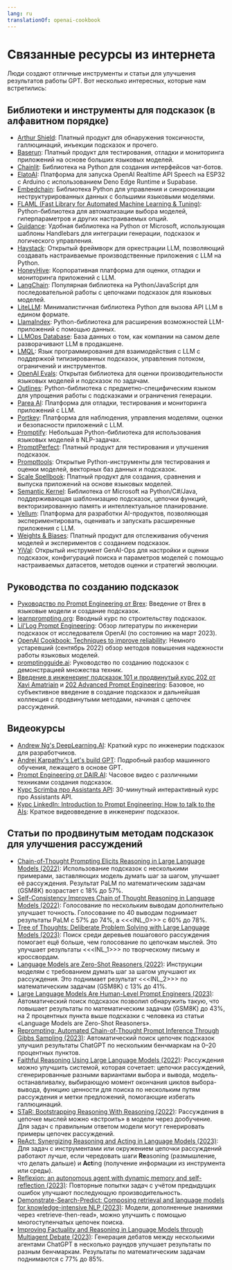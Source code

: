 ```yaml
---
lang: ru
translationOf: openai-cookbook
---
```


# Связанные ресурсы из интернета

Люди создают отличные инструменты и статьи для улучшения результатов работы GPT. Вот несколько интересных, которые нам встретились:

## Библиотеки и инструменты для подсказок (в алфавитном порядке)

- [Arthur Shield](https://www.arthur.ai/get-started): Платный продукт для обнаружения токсичности, галлюцинаций, инъекции подсказок и прочего.
- [Baserun](https://baserun.ai/): Платный продукт для тестирования, отладки и мониторинга приложений на основе больших языковых моделей.
- [Chainlit](https://docs.chainlit.io/overview): Библиотека на Python для создания интерфейсов чат-ботов.
- [ElatoAI](https://github.com/akdeb/ElatoAI): Платформа для запуска OpenAI Realtime API Speech на ESP32 с Arduino с использованием Deno Edge Runtime и Supabase.
- [Embedchain](https://github.com/embedchain/embedchain): Библиотека Python для управления и синхронизации неструктурированных данных с большими языковыми моделями.
- [FLAML (Fast Library for Automated Machine Learning & Tuning)](https://microsoft.github.io/FLAML/docs/Getting-Started/): Python-библиотека для автоматизации выбора моделей, гиперпараметров и других настраиваемых опций.
- [Guidance](https://github.com/microsoft/guidance): Удобная библиотека на Python от Microsoft, использующая шаблоны Handlebars для интеграции генерации, подсказок и логического управления.
- [Haystack](https://github.com/deepset-ai/haystack): Открытый фреймворк для оркестрации LLM, позволяющий создавать настраиваемые производственные приложения с LLM на Python.
- [HoneyHive](https://honeyhive.ai): Корпоративная платформа для оценки, отладки и мониторинга приложений с LLM.
- [LangChain](https://github.com/hwchase17/langchain): Популярная библиотека на Python/JavaScript для последовательной работы с цепочками подсказок для языковых моделей.
- [LiteLLM](https://github.com/BerriAI/litellm): Минималистичная библиотека Python для вызова API LLM в едином формате.
- [LlamaIndex](https://github.com/jerryjliu/llama_index): Python-библиотека для расширения возможностей LLM-приложений с помощью данных.
- [LLMOps Database](https://www.reddit.com/r/LocalLLaMA/comments/1h4u7au/a_nobs_database_of_how_companies_actually_deploy/): База данных о том, как компании на самом деле разворачивают LLM в продакшене.
- [LMQL](https://lmql.ai): Язык программирования для взаимодействия с LLM с поддержкой типизированных подсказок, управления потоком, ограничений и инструментов.
- [OpenAI Evals](https://github.com/openai/evals): Открытая библиотека для оценки производительности языковых моделей и подсказок по задачам.
- [Outlines](https://github.com/normal-computing/outlines): Python-библиотека с предметно-специфическим языком для упрощения работы с подсказками и ограничения генерации.
- [Parea AI](https://www.parea.ai): Платформа для отладки, тестирования и мониторинга приложений с LLM.
- [Portkey](https://portkey.ai/): Платформа для наблюдения, управления моделями, оценки и безопасности приложений с LLM.
- [Promptify](https://github.com/promptslab/Promptify): Небольшая Python-библиотека для использования языковых моделей в NLP-задачах.
- [PromptPerfect](https://promptperfect.jina.ai/prompts): Платный продукт для тестирования и улучшения подсказок.
- [Prompttools](https://github.com/hegelai/prompttools): Открытые Python-инструменты для тестирования и оценки моделей, векторных баз данных и подсказок.
- [Scale Spellbook](https://scale.com/spellbook): Платный продукт для создания, сравнения и выпуска приложений на основе языковых моделей.
- [Semantic Kernel](https://github.com/microsoft/semantic-kernel): Библиотека от Microsoft на Python/C#/Java, поддерживающая шаблонизацию подсказок, цепочки функций, векторизированную память и интеллектуальное планирование.
- [Vellum](https://www.vellum.ai/): Платформа для разработки AI-продуктов, позволяющая экспериментировать, оценивать и запускать расширенные приложения с LLM.
- [Weights & Biases](https://wandb.ai/site/solutions/llmops): Платный продукт для отслеживания обучения моделей и экспериментов с созданием подсказок.
- [YiVal](https://github.com/YiVal/YiVal): Открытый инструмент GenAI-Ops для настройки и оценки подсказок, конфигураций поиска и параметров моделей с помощью настраиваемых датасетов, методов оценки и стратегий эволюции.

## Руководства по созданию подсказок

- [Руководство по Prompt Engineering от Brex](https://github.com/brexhq/prompt-engineering): Введение от Brex в языковые модели и создание подсказок.
- [learnprompting.org](https://learnprompting.org/): Вводный курс по строительству подсказок.
- [Lil'Log Prompt Engineering](https://lilianweng.github.io/posts/2023-03-15-prompt-engineering/): Обзор литературы по инженерии подсказок от исследователя OpenAI (по состоянию на март 2023).
- [OpenAI Cookbook: Techniques to improve reliability](https://cookbook.openai.com/articles/techniques_to_improve_reliability): Немного устаревший (сентябрь 2022) обзор методов повышения надежности работы языковых моделей.
- [promptingguide.ai](https://www.promptingguide.ai/): Руководство по созданию подсказок с демонстрацией множества техник.
- [Введение в инженеринг подсказок 101 и продвинутый курс 202 от Xavi Amatriain](https://amatriain.net/blog/PromptEngineering) и [202 Advanced Prompt Engineering](https://amatriain.net/blog/prompt201): Базовое, но субъективное введение в создание подсказок и дальнейшая коллекция с продвинутыми методами, начиная с цепочек рассуждений.

## Видеокурсы

- [Andrew Ng's DeepLearning.AI](https://www.deeplearning.ai/short-courses/chatgpt-prompt-engineering-for-developers/): Краткий курс по инженерии подсказок для разработчиков.
- [Andrej Karpathy's Let's build GPT](https://www.youtube.com/watch?v=kCc8FmEb1nY): Подробный разбор машинного обучения, лежащего в основе GPT.
- [Prompt Engineering от DAIR.AI](https://www.youtube.com/watch?v=dOxUroR57xs): Часовое видео с различными техниками создания подсказок.
- [Курс Scrimba про Assistants API](https://scrimba.com/learn/openaiassistants): 30-минутный интерактивный курс про Assistants API.
- [Курс LinkedIn: Introduction to Prompt Engineering: How to talk to the AIs](https://www.linkedin.com/learning/prompt-engineering-how-to-talk-to-the-ais/talking-to-the-ais?u=0): Краткое видеовведение в инженеринг подсказок.

## Статьи по продвинутым методам подсказок для улучшения рассуждений

- [Chain-of-Thought Prompting Elicits Reasoning in Large Language Models (2022)](https://arxiv.org/abs/2201.11903): Использование подсказок с несколькими примерами, заставляющих модель думать шаг за шагом, улучшает её рассуждения. Результат PaLM по математическим задачам (GSM8K) возрастает с 18% до 57%.
- [Self-Consistency Improves Chain of Thought Reasoning in Language Models (2022)](https://arxiv.org/abs/2203.11171): Голосование по нескольким выводам дополнительно улучшает точность. Голосование по 40 выводам поднимает результаты PaLM с 57% до 74%, а &lt;&lt;&lt;INL_0>>> с 60% до 78%.
- [Tree of Thoughts: Deliberate Problem Solving with Large Language Models (2023)](https://arxiv.org/abs/2305.10601): Поиск среди деревьев пошагового рассуждения помогает ещё больше, чем голосование по цепочкам мыслей. Это улучшает результаты &lt;&lt;&lt;INL_1>>> по творческому письму и кроссвордам.
- [Language Models are Zero-Shot Reasoners (2022)](https://arxiv.org/abs/2205.11916): Инструкции моделям с требованием думать шаг за шагом улучшают их рассуждения. Это поднимает результат &lt;&lt;&lt;INL_2>>> по математическим задачам (GSM8K) с 13% до 41%.
- [Large Language Models Are Human-Level Prompt Engineers (2023)](https://arxiv.org/abs/2211.01910): Автоматический поиск подсказок позволил обнаружить такую, что повышает результаты по математическим задачам (GSM8K) до 43%, на 2 процентных пункта выше подсказки с человека из статьи «Language Models are Zero-Shot Reasoners».
- [Reprompting: Automated Chain-of-Thought Prompt Inference Through Gibbs Sampling (2023)](https://arxiv.org/abs/2305.09993): Автоматический поиск цепочек подсказок улучшил результаты ChatGPT по нескольким бенчмаркам на 0–20 процентных пунктов.
- [Faithful Reasoning Using Large Language Models (2022)](https://arxiv.org/abs/2208.14271): Рассуждения можно улучшить системой, которая сочетает: цепочки рассуждений, сгенерированные разными вариантами выбора и вывода, модель-останавливалку, выбирающую момент окончания циклов выбора-вывода, функцию ценности для поиска по нескольким путям рассуждения и метки предложений, помогающие избегать галлюцинаций.
- [STaR: Bootstrapping Reasoning With Reasoning (2022)](https://arxiv.org/abs/2203.14465): Рассуждения в цепочке мыслей можно «встроить» в модели через дообучение. Для задач с правильным ответом модели могут генерировать примеры цепочек рассуждений.
- [ReAct: Synergizing Reasoning and Acting in Language Models (2023)](https://arxiv.org/abs/2210.03629): Для задач с инструментами или окружением цепочки рассуждений работают лучше, если чередовать шаги **Re**asoning (размышление, что делать дальше) и **Act**ing (получение информации из инструмента или среды).
- [Reflexion: an autonomous agent with dynamic memory and self-reflection (2023)](https://arxiv.org/abs/2303.11366): Повторные попытки задач с учётом предыдущих ошибок улучшают последующую производительность.
- [Demonstrate-Search-Predict: Composing retrieval and language models for knowledge-intensive NLP (2023)](https://arxiv.org/abs/2212.14024): Модели, дополненные знаниями через «retrieve-then-read», можно улучшить с помощью многоступенчатых цепочек поиска.
- [Improving Factuality and Reasoning in Language Models through Multiagent Debate (2023)](https://arxiv.org/abs/2305.14325): Генерация дебатов между несколькими агентами ChatGPT в несколько раундов улучшает результаты по разным бенчмаркам. Результаты по математическим задачам поднимаются с 77% до 85%.